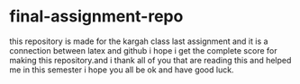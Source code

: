 # final-assignment-repo
this repository is made for the kargah class last assignment and it is a connection between latex and github i hope i get the complete score for making this repository.and i thank all of you that are reading this and helped me in this semester i hope you all be ok and have good luck.

